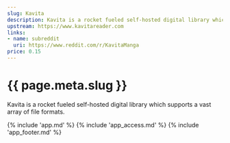 ```yaml
---
slug: Kavita
description: Kavita is a rocket fueled self-hosted digital library which supports a vast array of file formats
upstream: https://www.kavitareader.com
links:
- name: subreddit
  uri: https://www.reddit.com/r/KavitaManga
price: 0.15
---
```


# {{ page.meta.slug }}

Kavita is a rocket fueled self-hosted digital library which supports a vast array of file formats.

{% include 'app.md' %}
{% include 'app_access.md' %}
{% include 'app_footer.md' %}